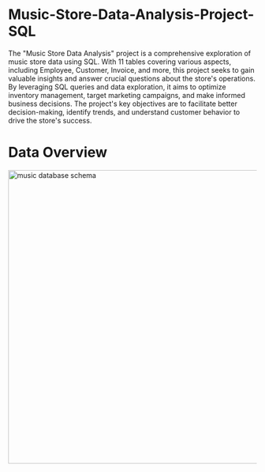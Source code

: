 # Music-Store-Data-Analysis-Project-SQL
The "Music Store Data Analysis" project is a comprehensive exploration of music store data using SQL. With 11 tables covering various aspects, including Employee, Customer, Invoice, and more, this project seeks to gain valuable insights and answer crucial questions about the store's operations. By leveraging SQL queries and data exploration, it aims to optimize inventory management, target marketing campaigns, and make informed business decisions. The project's key objectives are to facilitate better decision-making, identify trends, and understand customer behavior to drive the store's success.
# Data Overview 
<img width="594" alt="music database schema" src="https://github.com/Parvez1615/Music-Store-Data-Analysis-Project-SQL/assets/111754386/6135c313-18f4-46aa-b19d-2059d04aeb57">
